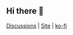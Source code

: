 ## Hi there 👋
[Discussions](https://github.com/ArgusRho/argusrho/discussions) | [Site](https://argusrho.github.io/) | [ko-fi](https://Ko-fi.com/argusrho)
<!--
**ArgusRho/argusrho** is a ✨ _special_ ✨ repository because its `README.md` (this file) appears on your GitHub profile.

Here are some ideas to get you started:

- 🔭 I’m currently working on ...
- 🌱 I’m currently learning ...
- 👯 I’m looking to collaborate on ...
- 🤔 I’m looking for help with ...
- 💬 Ask me about ...
- 📫 How to reach me: ...
- 😄 Pronouns: ...
- ⚡ Fun fact: ...
-->
